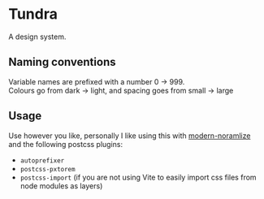 # Tundra
A design system.

## Naming conventions
Variable names are prefixed with a number 0 -> 999. <br />
Colours go from dark -> light, and spacing goes from small -> large

## Usage
Use however you like, personally I like using this with [modern-noramlize](https://github.com/sindresorhus/modern-normalize) and the following postcss plugins:
- `autoprefixer`
- `postcss-pxtorem`
- `postcss-import` (if you are not using Vite to easily import css files from node modules as layers)
